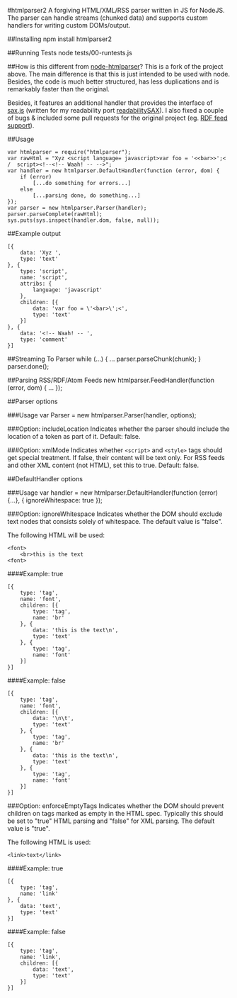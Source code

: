 #htmlparser2
A forgiving HTML/XML/RSS parser written in JS for NodeJS. The parser can handle streams (chunked data) and supports custom handlers for writing custom DOMs/output.

##Installing
	npm install htmlparser2

##Running Tests
	node tests/00-runtests.js

##How is this different from [node-htmlparser](https://github.com/tautologistics/node-htmlparser)?
This is a fork of the project above. The main difference is that this is just intended to be used with node. Besides, the code is much better structured, has less duplications and is remarkably faster than the original. 

Besides, it features an additional handler that provides the interface of [sax.js](https://github.com/isaacs/sax-js) (written for my readability port [readabilitySAX](https://github.com/fb55/readabilitysax)). I also fixed a couple of bugs & included some pull requests for the original project (eg. [RDF feed support](https://github.com/tautologistics/node-htmlparser/pull/35)).

##Usage

	var htmlparser = require("htmlparser");
	var rawHtml = "Xyz <script language= javascript>var foo = '<<bar>>';< /  script><!--<!-- Waah! -- -->";
	var handler = new htmlparser.DefaultHandler(function (error, dom) {
		if (error)
			[...do something for errors...]
		else
			[...parsing done, do something...]
	});
	var parser = new htmlparser.Parser(handler);
	parser.parseComplete(rawHtml);
	sys.puts(sys.inspect(handler.dom, false, null));

##Example output

	[{
		data: 'Xyz ',
		type: 'text'
	}, {
		type: 'script',
		name: 'script',
		attribs: {
			language: 'javascript'
		},
		children: [{
			data: 'var foo = \'<bar>\';<',
			type: 'text'
		}]
	}, {
		data: '<!-- Waah! -- ',
		type: 'comment'
	}]

##Streaming To Parser
	while (...) {
		...
		parser.parseChunk(chunk);
	}
	parser.done();

##Parsing RSS/RDF/Atom Feeds
	new htmlparser.FeedHandler(function (error, dom) {
		...
	});

##Parser options

###Usage
	var Parser = new htmlparser.Parser(handler, options);

###Option: includeLocation
Indicates whether the parser should include the location of a token as part of it. Default: false.

###Option: xmlMode
Indicates whether `<script>` and `<style>` tags should get special treatment. If false, their content will be text only. For RSS feeds and other XML content (not HTML), set this to true. Default: false.

##DefaultHandler options

###Usage
	var handler = new htmlparser.DefaultHandler(function (error) {...}, {
		ignoreWhitespace: true
	});
	
###Option: ignoreWhitespace
Indicates whether the DOM should exclude text nodes that consists solely of whitespace. The default value is "false". 

The following HTML will be used:

	<font>
		<br>this is the text
	<font>

####Example: true

	[{
		type: 'tag',
		name: 'font',
		children: [{
			type: 'tag',
			name: 'br'
		}, {
			data: 'this is the text\n',
			type: 'text'
		}, {
			type: 'tag',
			name: 'font'
		}]
	}]

####Example: false

	[{
		type: 'tag',
		name: 'font',
		children: [{
			data: '\n\t',
			type: 'text'
		}, {
			type: 'tag',
			name: 'br'
		}, {
			data: 'this is the text\n',
			type: 'text'
		}, {
			type: 'tag',
			name: 'font'
		}]
	}]

###Option: enforceEmptyTags
Indicates whether the DOM should prevent children on tags marked as empty in the HTML spec. Typically this should be set to "true" HTML parsing and "false" for XML parsing. The default value is "true".

The following HTML is used:

	<link>text</link>

####Example: true

	[{
		type: 'tag',
		name: 'link'
	}, {
		data: 'text',
		type: 'text'
	}]

####Example: false

	[{
		type: 'tag',
		name: 'link',
		children: [{
			data: 'text',
			type: 'text'
		}]
	}]